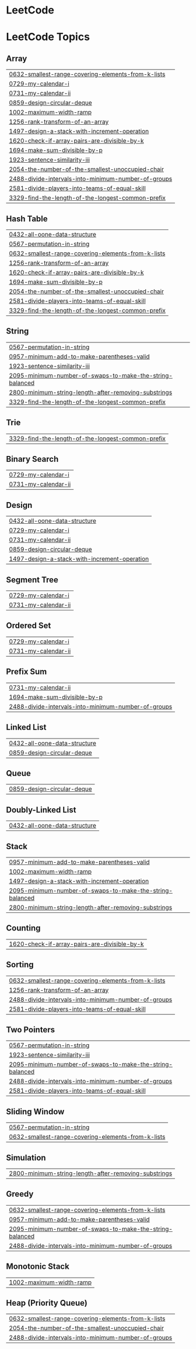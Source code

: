 # LeetCode
<!---LeetCode Topics Start-->
# LeetCode Topics
## Array
|  |
| ------- |
| [0632-smallest-range-covering-elements-from-k-lists](https://github.com/pdonda06/LeetCode/tree/master/0632-smallest-range-covering-elements-from-k-lists) |
| [0729-my-calendar-i](https://github.com/pdonda06/LeetCode/tree/master/0729-my-calendar-i) |
| [0731-my-calendar-ii](https://github.com/pdonda06/LeetCode/tree/master/0731-my-calendar-ii) |
| [0859-design-circular-deque](https://github.com/pdonda06/LeetCode/tree/master/0859-design-circular-deque) |
| [1002-maximum-width-ramp](https://github.com/pdonda06/LeetCode/tree/master/1002-maximum-width-ramp) |
| [1256-rank-transform-of-an-array](https://github.com/pdonda06/LeetCode/tree/master/1256-rank-transform-of-an-array) |
| [1497-design-a-stack-with-increment-operation](https://github.com/pdonda06/LeetCode/tree/master/1497-design-a-stack-with-increment-operation) |
| [1620-check-if-array-pairs-are-divisible-by-k](https://github.com/pdonda06/LeetCode/tree/master/1620-check-if-array-pairs-are-divisible-by-k) |
| [1694-make-sum-divisible-by-p](https://github.com/pdonda06/LeetCode/tree/master/1694-make-sum-divisible-by-p) |
| [1923-sentence-similarity-iii](https://github.com/pdonda06/LeetCode/tree/master/1923-sentence-similarity-iii) |
| [2054-the-number-of-the-smallest-unoccupied-chair](https://github.com/pdonda06/LeetCode/tree/master/2054-the-number-of-the-smallest-unoccupied-chair) |
| [2488-divide-intervals-into-minimum-number-of-groups](https://github.com/pdonda06/LeetCode/tree/master/2488-divide-intervals-into-minimum-number-of-groups) |
| [2581-divide-players-into-teams-of-equal-skill](https://github.com/pdonda06/LeetCode/tree/master/2581-divide-players-into-teams-of-equal-skill) |
| [3329-find-the-length-of-the-longest-common-prefix](https://github.com/pdonda06/LeetCode/tree/master/3329-find-the-length-of-the-longest-common-prefix) |
## Hash Table
|  |
| ------- |
| [0432-all-oone-data-structure](https://github.com/pdonda06/LeetCode/tree/master/0432-all-oone-data-structure) |
| [0567-permutation-in-string](https://github.com/pdonda06/LeetCode/tree/master/0567-permutation-in-string) |
| [0632-smallest-range-covering-elements-from-k-lists](https://github.com/pdonda06/LeetCode/tree/master/0632-smallest-range-covering-elements-from-k-lists) |
| [1256-rank-transform-of-an-array](https://github.com/pdonda06/LeetCode/tree/master/1256-rank-transform-of-an-array) |
| [1620-check-if-array-pairs-are-divisible-by-k](https://github.com/pdonda06/LeetCode/tree/master/1620-check-if-array-pairs-are-divisible-by-k) |
| [1694-make-sum-divisible-by-p](https://github.com/pdonda06/LeetCode/tree/master/1694-make-sum-divisible-by-p) |
| [2054-the-number-of-the-smallest-unoccupied-chair](https://github.com/pdonda06/LeetCode/tree/master/2054-the-number-of-the-smallest-unoccupied-chair) |
| [2581-divide-players-into-teams-of-equal-skill](https://github.com/pdonda06/LeetCode/tree/master/2581-divide-players-into-teams-of-equal-skill) |
| [3329-find-the-length-of-the-longest-common-prefix](https://github.com/pdonda06/LeetCode/tree/master/3329-find-the-length-of-the-longest-common-prefix) |
## String
|  |
| ------- |
| [0567-permutation-in-string](https://github.com/pdonda06/LeetCode/tree/master/0567-permutation-in-string) |
| [0957-minimum-add-to-make-parentheses-valid](https://github.com/pdonda06/LeetCode/tree/master/0957-minimum-add-to-make-parentheses-valid) |
| [1923-sentence-similarity-iii](https://github.com/pdonda06/LeetCode/tree/master/1923-sentence-similarity-iii) |
| [2095-minimum-number-of-swaps-to-make-the-string-balanced](https://github.com/pdonda06/LeetCode/tree/master/2095-minimum-number-of-swaps-to-make-the-string-balanced) |
| [2800-minimum-string-length-after-removing-substrings](https://github.com/pdonda06/LeetCode/tree/master/2800-minimum-string-length-after-removing-substrings) |
| [3329-find-the-length-of-the-longest-common-prefix](https://github.com/pdonda06/LeetCode/tree/master/3329-find-the-length-of-the-longest-common-prefix) |
## Trie
|  |
| ------- |
| [3329-find-the-length-of-the-longest-common-prefix](https://github.com/pdonda06/LeetCode/tree/master/3329-find-the-length-of-the-longest-common-prefix) |
## Binary Search
|  |
| ------- |
| [0729-my-calendar-i](https://github.com/pdonda06/LeetCode/tree/master/0729-my-calendar-i) |
| [0731-my-calendar-ii](https://github.com/pdonda06/LeetCode/tree/master/0731-my-calendar-ii) |
## Design
|  |
| ------- |
| [0432-all-oone-data-structure](https://github.com/pdonda06/LeetCode/tree/master/0432-all-oone-data-structure) |
| [0729-my-calendar-i](https://github.com/pdonda06/LeetCode/tree/master/0729-my-calendar-i) |
| [0731-my-calendar-ii](https://github.com/pdonda06/LeetCode/tree/master/0731-my-calendar-ii) |
| [0859-design-circular-deque](https://github.com/pdonda06/LeetCode/tree/master/0859-design-circular-deque) |
| [1497-design-a-stack-with-increment-operation](https://github.com/pdonda06/LeetCode/tree/master/1497-design-a-stack-with-increment-operation) |
## Segment Tree
|  |
| ------- |
| [0729-my-calendar-i](https://github.com/pdonda06/LeetCode/tree/master/0729-my-calendar-i) |
| [0731-my-calendar-ii](https://github.com/pdonda06/LeetCode/tree/master/0731-my-calendar-ii) |
## Ordered Set
|  |
| ------- |
| [0729-my-calendar-i](https://github.com/pdonda06/LeetCode/tree/master/0729-my-calendar-i) |
| [0731-my-calendar-ii](https://github.com/pdonda06/LeetCode/tree/master/0731-my-calendar-ii) |
## Prefix Sum
|  |
| ------- |
| [0731-my-calendar-ii](https://github.com/pdonda06/LeetCode/tree/master/0731-my-calendar-ii) |
| [1694-make-sum-divisible-by-p](https://github.com/pdonda06/LeetCode/tree/master/1694-make-sum-divisible-by-p) |
| [2488-divide-intervals-into-minimum-number-of-groups](https://github.com/pdonda06/LeetCode/tree/master/2488-divide-intervals-into-minimum-number-of-groups) |
## Linked List
|  |
| ------- |
| [0432-all-oone-data-structure](https://github.com/pdonda06/LeetCode/tree/master/0432-all-oone-data-structure) |
| [0859-design-circular-deque](https://github.com/pdonda06/LeetCode/tree/master/0859-design-circular-deque) |
## Queue
|  |
| ------- |
| [0859-design-circular-deque](https://github.com/pdonda06/LeetCode/tree/master/0859-design-circular-deque) |
## Doubly-Linked List
|  |
| ------- |
| [0432-all-oone-data-structure](https://github.com/pdonda06/LeetCode/tree/master/0432-all-oone-data-structure) |
## Stack
|  |
| ------- |
| [0957-minimum-add-to-make-parentheses-valid](https://github.com/pdonda06/LeetCode/tree/master/0957-minimum-add-to-make-parentheses-valid) |
| [1002-maximum-width-ramp](https://github.com/pdonda06/LeetCode/tree/master/1002-maximum-width-ramp) |
| [1497-design-a-stack-with-increment-operation](https://github.com/pdonda06/LeetCode/tree/master/1497-design-a-stack-with-increment-operation) |
| [2095-minimum-number-of-swaps-to-make-the-string-balanced](https://github.com/pdonda06/LeetCode/tree/master/2095-minimum-number-of-swaps-to-make-the-string-balanced) |
| [2800-minimum-string-length-after-removing-substrings](https://github.com/pdonda06/LeetCode/tree/master/2800-minimum-string-length-after-removing-substrings) |
## Counting
|  |
| ------- |
| [1620-check-if-array-pairs-are-divisible-by-k](https://github.com/pdonda06/LeetCode/tree/master/1620-check-if-array-pairs-are-divisible-by-k) |
## Sorting
|  |
| ------- |
| [0632-smallest-range-covering-elements-from-k-lists](https://github.com/pdonda06/LeetCode/tree/master/0632-smallest-range-covering-elements-from-k-lists) |
| [1256-rank-transform-of-an-array](https://github.com/pdonda06/LeetCode/tree/master/1256-rank-transform-of-an-array) |
| [2488-divide-intervals-into-minimum-number-of-groups](https://github.com/pdonda06/LeetCode/tree/master/2488-divide-intervals-into-minimum-number-of-groups) |
| [2581-divide-players-into-teams-of-equal-skill](https://github.com/pdonda06/LeetCode/tree/master/2581-divide-players-into-teams-of-equal-skill) |
## Two Pointers
|  |
| ------- |
| [0567-permutation-in-string](https://github.com/pdonda06/LeetCode/tree/master/0567-permutation-in-string) |
| [1923-sentence-similarity-iii](https://github.com/pdonda06/LeetCode/tree/master/1923-sentence-similarity-iii) |
| [2095-minimum-number-of-swaps-to-make-the-string-balanced](https://github.com/pdonda06/LeetCode/tree/master/2095-minimum-number-of-swaps-to-make-the-string-balanced) |
| [2488-divide-intervals-into-minimum-number-of-groups](https://github.com/pdonda06/LeetCode/tree/master/2488-divide-intervals-into-minimum-number-of-groups) |
| [2581-divide-players-into-teams-of-equal-skill](https://github.com/pdonda06/LeetCode/tree/master/2581-divide-players-into-teams-of-equal-skill) |
## Sliding Window
|  |
| ------- |
| [0567-permutation-in-string](https://github.com/pdonda06/LeetCode/tree/master/0567-permutation-in-string) |
| [0632-smallest-range-covering-elements-from-k-lists](https://github.com/pdonda06/LeetCode/tree/master/0632-smallest-range-covering-elements-from-k-lists) |
## Simulation
|  |
| ------- |
| [2800-minimum-string-length-after-removing-substrings](https://github.com/pdonda06/LeetCode/tree/master/2800-minimum-string-length-after-removing-substrings) |
## Greedy
|  |
| ------- |
| [0632-smallest-range-covering-elements-from-k-lists](https://github.com/pdonda06/LeetCode/tree/master/0632-smallest-range-covering-elements-from-k-lists) |
| [0957-minimum-add-to-make-parentheses-valid](https://github.com/pdonda06/LeetCode/tree/master/0957-minimum-add-to-make-parentheses-valid) |
| [2095-minimum-number-of-swaps-to-make-the-string-balanced](https://github.com/pdonda06/LeetCode/tree/master/2095-minimum-number-of-swaps-to-make-the-string-balanced) |
| [2488-divide-intervals-into-minimum-number-of-groups](https://github.com/pdonda06/LeetCode/tree/master/2488-divide-intervals-into-minimum-number-of-groups) |
## Monotonic Stack
|  |
| ------- |
| [1002-maximum-width-ramp](https://github.com/pdonda06/LeetCode/tree/master/1002-maximum-width-ramp) |
## Heap (Priority Queue)
|  |
| ------- |
| [0632-smallest-range-covering-elements-from-k-lists](https://github.com/pdonda06/LeetCode/tree/master/0632-smallest-range-covering-elements-from-k-lists) |
| [2054-the-number-of-the-smallest-unoccupied-chair](https://github.com/pdonda06/LeetCode/tree/master/2054-the-number-of-the-smallest-unoccupied-chair) |
| [2488-divide-intervals-into-minimum-number-of-groups](https://github.com/pdonda06/LeetCode/tree/master/2488-divide-intervals-into-minimum-number-of-groups) |
<!---LeetCode Topics End-->